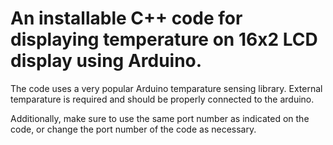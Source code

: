 # An installable C++ code for displaying temperature on 16x2 LCD display using Arduino.

<p> The code uses a very popular Arduino temparature sensing library. External temparature is required and should be properly connected to the arduino.</p>
<p> Additionally, make sure to use the same port number as indicated on the code, or change the port number of the code as necessary. 

